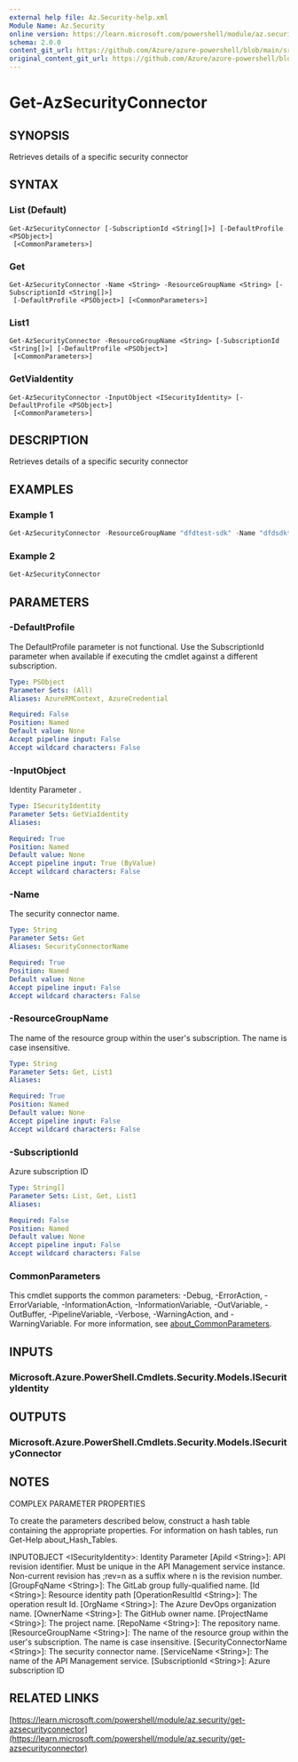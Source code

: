 ```yaml
---
external help file: Az.Security-help.xml
Module Name: Az.Security
online version: https://learn.microsoft.com/powershell/module/az.security/get-azsecurityconnector
schema: 2.0.0
content_git_url: https://github.com/Azure/azure-powershell/blob/main/src/Security/Security/help/Get-AzSecurityConnector.md
original_content_git_url: https://github.com/Azure/azure-powershell/blob/main/src/Security/Security/help/Get-AzSecurityConnector.md
---
```


# Get-AzSecurityConnector

## SYNOPSIS
Retrieves details of a specific security connector

## SYNTAX

### List (Default)
```
Get-AzSecurityConnector [-SubscriptionId <String[]>] [-DefaultProfile <PSObject>]
 [<CommonParameters>]
```

### Get
```
Get-AzSecurityConnector -Name <String> -ResourceGroupName <String> [-SubscriptionId <String[]>]
 [-DefaultProfile <PSObject>] [<CommonParameters>]
```

### List1
```
Get-AzSecurityConnector -ResourceGroupName <String> [-SubscriptionId <String[]>] [-DefaultProfile <PSObject>]
 [<CommonParameters>]
```

### GetViaIdentity
```
Get-AzSecurityConnector -InputObject <ISecurityIdentity> [-DefaultProfile <PSObject>]
 [<CommonParameters>]
```

## DESCRIPTION
Retrieves details of a specific security connector

## EXAMPLES

### Example 1
```powershell
Get-AzSecurityConnector -ResourceGroupName "dfdtest-sdk" -Name "dfdsdktests-azdo-01"
```

### Example 2
```powershell
Get-AzSecurityConnector
```

## PARAMETERS

### -DefaultProfile
The DefaultProfile parameter is not functional.
Use the SubscriptionId parameter when available if executing the cmdlet against a different subscription.

```yaml
Type: PSObject
Parameter Sets: (All)
Aliases: AzureRMContext, AzureCredential

Required: False
Position: Named
Default value: None
Accept pipeline input: False
Accept wildcard characters: False
```

### -InputObject
Identity Parameter
.

```yaml
Type: ISecurityIdentity
Parameter Sets: GetViaIdentity
Aliases:

Required: True
Position: Named
Default value: None
Accept pipeline input: True (ByValue)
Accept wildcard characters: False
```

### -Name
The security connector name.

```yaml
Type: String
Parameter Sets: Get
Aliases: SecurityConnectorName

Required: True
Position: Named
Default value: None
Accept pipeline input: False
Accept wildcard characters: False
```

### -ResourceGroupName
The name of the resource group within the user's subscription.
The name is case insensitive.

```yaml
Type: String
Parameter Sets: Get, List1
Aliases:

Required: True
Position: Named
Default value: None
Accept pipeline input: False
Accept wildcard characters: False
```

### -SubscriptionId
Azure subscription ID

```yaml
Type: String[]
Parameter Sets: List, Get, List1
Aliases:

Required: False
Position: Named
Default value: None
Accept pipeline input: False
Accept wildcard characters: False
```

### CommonParameters
This cmdlet supports the common parameters: -Debug, -ErrorAction, -ErrorVariable, -InformationAction, -InformationVariable, -OutVariable, -OutBuffer, -PipelineVariable, -Verbose, -WarningAction, and -WarningVariable. For more information, see [about_CommonParameters](http://go.microsoft.com/fwlink/?LinkID=113216).

## INPUTS

### Microsoft.Azure.PowerShell.Cmdlets.Security.Models.ISecurityIdentity
## OUTPUTS

### Microsoft.Azure.PowerShell.Cmdlets.Security.Models.ISecurityConnector
## NOTES
COMPLEX PARAMETER PROPERTIES

To create the parameters described below, construct a hash table containing the appropriate properties.
For information on hash tables, run Get-Help about_Hash_Tables.

INPUTOBJECT \<ISecurityIdentity\>: Identity Parameter
  \[ApiId \<String\>\]: API revision identifier.
Must be unique in the API Management service instance.
Non-current revision has ;rev=n as a suffix where n is the revision number.
  \[GroupFqName \<String\>\]: The GitLab group fully-qualified name.
  \[Id \<String\>\]: Resource identity path
  \[OperationResultId \<String\>\]: The operation result Id.
  \[OrgName \<String\>\]: The Azure DevOps organization name.
  \[OwnerName \<String\>\]: The GitHub owner name.
  \[ProjectName \<String\>\]: The project name.
  \[RepoName \<String\>\]: The repository name.
  \[ResourceGroupName \<String\>\]: The name of the resource group within the user's subscription.
The name is case insensitive.
  \[SecurityConnectorName \<String\>\]: The security connector name.
  \[ServiceName \<String\>\]: The name of the API Management service.
  \[SubscriptionId \<String\>\]: Azure subscription ID

## RELATED LINKS

[https://learn.microsoft.com/powershell/module/az.security/get-azsecurityconnector](https://learn.microsoft.com/powershell/module/az.security/get-azsecurityconnector)
